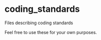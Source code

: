 # coding_standards

Files describing coding standards

Feel free to use these for your own purposes.
